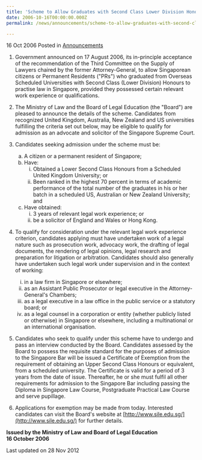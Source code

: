 ```yaml
---
title: 'Scheme to Allow Graduates with Second Class Lower Division Honours Degrees to Practise Law in Singapore'
date: 2006-10-16T00:00:00.000Z
permalink: /news/announcements/scheme-to-allow-graduates-with-second-class-lower-division-honours-degrees-to-practise-law-in/

---
```



16 Oct 2006 Posted in [Announcements](/news/announcements) 


1. Government announced on 17 August 2006, its in-principle acceptance of the recommendation of the Third Committee on the Supply of Lawyers chaired by the former Attorney-General, to allow Singaporean citizens or Permanent Residents ("PRs") who graduated from Overseas Scheduled Universities with Second Class (Lower Division) Honours to practise law in Singapore, provided they possessed certain relevant work experience or qualifications.

2. The Ministry of Law and the Board of Legal Education (the "Board") are pleased to announce the details of the scheme. Candidates from recognized United Kingdom, Australia, New Zealand and US universities fulfilling the criteria set out below, may be eligible to qualify for admission as an advocate and solicitor of the Singapore Supreme Court.

3. Candidates seeking admission under the scheme must be:
   <ol style="list-style-type: lower-alpha">
   <li>A citizen or a permanent resident of Singapore;</li>
   <li>Have:
   <ol style="list-style-type: lower-roman">
   <li>Obtained a Lower Second Class Honours from a Scheduled United Kingdom
       University; or</li>

   <li>Been ranked in the highest 70 percent in terms of academic performance of the total
       number of the graduates in his or her batch in a scheduled US, Australian or New
       Zealand University; and</li>
   </ol>
   </li>
   <li>Have obtained:
   
   <ol style="list-style-type: lower-roman">
   <li>3 years of relevant legal work experience; or</li>

   <li> be a solicitor of England and Wales or Hong Kong. </li>
   </ol>
   </li>
   </ol>

4. To qualify for consideration under the relevant legal work experience criterion, candidates applying must have undertaken work of a legal nature such as prosecution work, advocacy work, the drafting of legal documents, the rendering of legal opinions, legal research and preparation for litigation or arbitration. Candidates should also generally have undertaken such legal work under supervision and in the context of working:
   <ol style="list-style-type: lower-roman">
   <li>in a law firm in Singapore or elsewhere; </li>

   <li>as an Assistant Public Prosecutor or legal executive in the Attorney-General's Chambers; </li>

   <li>as a legal executive in a law office in the public service or a statutory board; or </li>

   <li>as a legal counsel in a corporation or entity (whether publicly listed or otherwise) in Singapore or elsewhere, including a multinational or an international organisation. </li>
   </ol>
  
5. Candidates who seek to qualify under this scheme have to undergo and pass an interview conducted by the Board. Candidates assessed by the Board to possess the requisite standard for the purposes of admission to the Singapore Bar will be issued a Certificate of Exemption from the requirement of obtaining an Upper Second Class Honours or equivalent, from a scheduled university. The Certificate is valid for a period of 3 years from the date of issue. Thereafter, he or she must fulfil all other requirements for admission to the Singapore Bar including passing the Diploma in Singapore Law Course, Postgraduate Practical Law Course and serve pupillage.  

6. Applications for exemption may be made from today. Interested candidates can visit the Board's website at [http://www.sile.edu.sg/](http://www.sile.edu.sg/) for further details.
   
**Issued by the Ministry of Law and Board of Legal Education**  
**16 October 2006**




<p class="right-side-updated">Last updated on 28 Nov 2012</p> 
   
